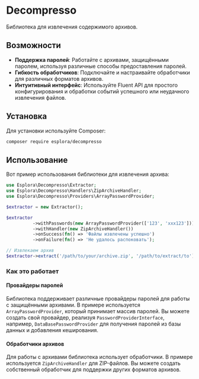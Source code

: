 # Decompresso

Библиотека для извлечения содержимого архивов.

## Возможности

- **Поддержка паролей**: Работайте с архивами, защищёнными паролем, используя различные способы предоставления паролей.
- **Гибкость обработчиков**: Подключайте и настраивайте обработчики для различных форматов архивов.
- **Интуитивный интерфейс**: Используйте Fluent API для простого конфигурирования и обработки событий успешного или неудачного извлечения файлов.

## Установка

Для установки используйте Composer:

```bash
composer require esplora/decompresso
```

## Использование

Вот пример использования библиотеки для извлечения архива:

```php
use Esplora\Decompresso\Extractor;
use Esplora\Decompresso\Handlers\ZipArchiveHandler;
use Esplora\Decompresso\Providers\ArrayPasswordProvider;

$extractor = new Extractor();

$extractor
          ->withPasswords(new ArrayPasswordProvider(['123', 'xxx123']))
          ->withHandler(new ZipArchiveHandler())
          ->onSuccess(fn() => 'Файлы извлечены успешно')
          ->onFailure(fn() => 'Не удалось распоковать');

// Извлекаем архив
$extractor->extract('/path/to/your/archive.zip', '/path/to/extract/to');
```


### Как это работает

#### Провайдеры паролей

Библиотека поддерживает различные провайдеры паролей для работы с защищёнными архивами. 
В примере используется `ArrayPasswordProvider`, который принимает массив паролей.
Вы можете создать свой провайдер, реализуя `PasswordProviderInterface`, например,
`DataBasePasswordProvider` для получения паролей из базы данных и добавления кеширования.

#### Обработчики архивов

Для работы с архивами библиотека использует обработчики. 
В примере используется `ZipArchiveHandler` для ZIP-файлов. 
Вы можете создать собственный обработчик для поддержки других форматов архивов.

